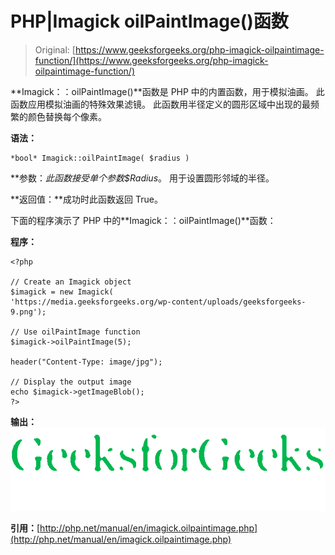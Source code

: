 # PHP|Imagick oilPaintImage()函数

> Original: [https://www.geeksforgeeks.org/php-imagick-oilpaintimage-function/](https://www.geeksforgeeks.org/php-imagick-oilpaintimage-function/)

**Imagick：：oilPaintImage()**函数是 PHP 中的内置函数，用于模拟油画。 此函数应用模拟油画的特殊效果滤镜。 此函数用半径定义的圆形区域中出现的最频繁的颜色替换每个像素。

**语法：**

```
*bool* Imagick::oilPaintImage( $radius )
```

**参数：**此函数接受单个参数*$Radius*。 用于设置圆形邻域的半径。

**返回值：**成功时此函数返回 True。

下面的程序演示了 PHP 中的**Imagick：：oilPaintImage()**函数：

**程序：**

```
<?php

// Create an Imagick object
$imagick = new Imagick(
'https://media.geeksforgeeks.org/wp-content/uploads/geeksforgeeks-9.png');

// Use oilPaintImage function
$imagick->oilPaintImage(5);

header("Content-Type: image/jpg");

// Display the output image
echo $imagick->getImageBlob();
?>
```

**输出：**
![oil paint image](img/647ee7c9807d94b550f1910306da94c5.png)

**引用：**[http://php.net/manual/en/imagick.oilpaintimage.php](http://php.net/manual/en/imagick.oilpaintimage.php)